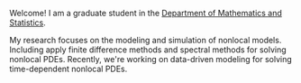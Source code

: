 Welcome! I am a graduate student in the [Department of Mathematics and Statistics](https://math.mst.edu/).



My research focuses on the modeling and simulation of nonlocal models. Including apply finite difference methods and spectral methods for solving nonlocal PDEs. Recently, we're working on data-driven modeling for solving time-dependent nonlocal PDEs.
